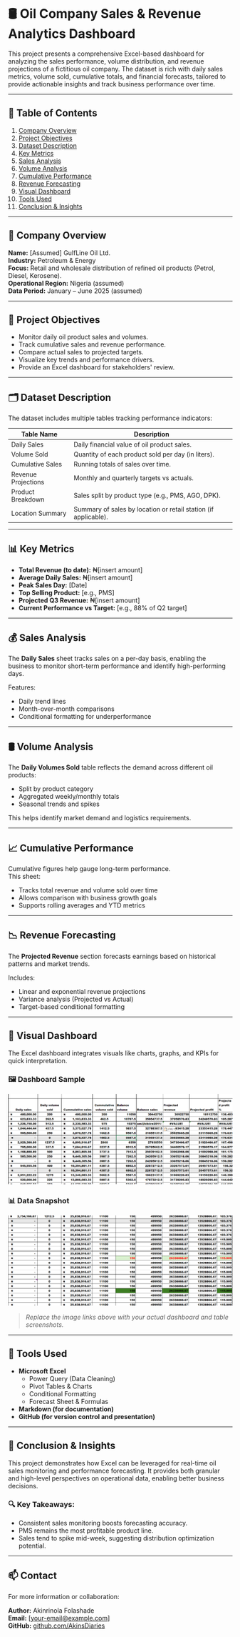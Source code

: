 # 🛢️ Oil Company Sales & Revenue Analytics Dashboard

This project presents a comprehensive Excel-based dashboard for analyzing the sales performance, volume distribution, and revenue projections of a fictitious oil company. The dataset is rich with daily sales metrics, volume sold, cumulative totals, and financial forecasts, tailored to provide actionable insights and track business performance over time.

---

## 📑 Table of Contents

1. [Company Overview](#company-overview)
2. [Project Objectives](#project-objectives)
3. [Dataset Description](#dataset-description)
4. [Key Metrics](#key-metrics)
5. [Sales Analysis](#sales-analysis)
6. [Volume Analysis](#volume-analysis)
7. [Cumulative Performance](#cumulative-performance)
8. [Revenue Forecasting](#revenue-forecasting)
9. [Visual Dashboard](#visual-dashboard)
10. [Tools Used](#tools-used)
11. [Conclusion & Insights](#conclusion--insights)

---

## 🏢 Company Overview

**Name:** [Assumed] GulfLine Oil Ltd.  
**Industry:** Petroleum & Energy  
**Focus:** Retail and wholesale distribution of refined oil products (Petrol, Diesel, Kerosene).  
**Operational Region:** Nigeria (assumed)  
**Data Period:** January – June 2025 (assumed)

---

## 🎯 Project Objectives

- Monitor daily oil product sales and volumes.
- Track cumulative sales and revenue performance.
- Compare actual sales to projected targets.
- Visualize key trends and performance drivers.
- Provide an Excel dashboard for stakeholders' review.

---

## 🗂️ Dataset Description

The dataset includes multiple tables tracking performance indicators:

| Table Name          | Description                                                   |
|---------------------|---------------------------------------------------------------|
| Daily Sales         | Daily financial value of oil product sales.                   |
| Volume Sold         | Quantity of each product sold per day (in liters).            |
| Cumulative Sales    | Running totals of sales over time.                            |
| Revenue Projections | Monthly and quarterly targets vs actuals.                     |
| Product Breakdown   | Sales split by product type (e.g., PMS, AGO, DPK).            |
| Location Summary    | Summary of sales by location or retail station (if applicable).|

---

## 📊 Key Metrics

- **Total Revenue (to date):** ₦[insert amount]
- **Average Daily Sales:** ₦[insert amount]
- **Peak Sales Day:** [Date]
- **Top Selling Product:** [e.g., PMS]
- **Projected Q3 Revenue:** ₦[insert amount]
- **Current Performance vs Target:** [e.g., 88% of Q2 target]

---

## 💰 Sales Analysis

The **Daily Sales** sheet tracks sales on a per-day basis, enabling the business to monitor short-term performance and identify high-performing days.

Features:
- Daily trend lines
- Month-over-month comparisons
- Conditional formatting for underperformance

---

## 🛢️ Volume Analysis

The **Daily Volumes Sold** table reflects the demand across different oil products:
- Split by product category
- Aggregated weekly/monthly totals
- Seasonal trends and spikes

This helps identify market demand and logistics requirements.

---

## 📈 Cumulative Performance

Cumulative figures help gauge long-term performance.  
This sheet:
- Tracks total revenue and volume sold over time
- Allows comparison with business growth goals
- Supports rolling averages and YTD metrics

---

## 📉 Revenue Forecasting

The **Projected Revenue** section forecasts earnings based on historical patterns and market trends.

Includes:
- Linear and exponential revenue projections
- Variance analysis (Projected vs Actual)
- Target-based conditional formatting

---

## 📸 Visual Dashboard

The Excel dashboard integrates visuals like charts, graphs, and KPIs for quick interpretation.

### 🖼️ Dashboard Sample

![Dashboard Preview](https://github.com/AkinsDiaries/Oil-Projects/blob/main/Groundnut%20Oil%20Dashboard/oil-1.png)

### 📊 Data Snapshot

![Data Table](https://github.com/AkinsDiaries/Oil-Projects/blob/main/Groundnut%20Oil%20Dashboard/oil-2.png)

> _Replace the image links above with your actual dashboard and table screenshots._

---

## 🧰 Tools Used

- **Microsoft Excel**
  - Power Query (Data Cleaning)
  - Pivot Tables & Charts
  - Conditional Formatting
  - Forecast Sheet & Formulas
- **Markdown (for documentation)**
- **GitHub (for version control and presentation)**

---

## 🧠 Conclusion & Insights

This project demonstrates how Excel can be leveraged for real-time oil sales monitoring and performance forecasting. It provides both granular and high-level perspectives on operational data, enabling better business decisions.

### 🔍 Key Takeaways:
- Consistent sales monitoring boosts forecasting accuracy.
- PMS remains the most profitable product line.
- Sales tend to spike mid-week, suggesting distribution optimization potential.

---

## 📫 Contact

For more information or collaboration:

**Author:** Akinrinola Folashade  
**Email:** [your-email@example.com]  
**GitHub:** [github.com/AkinsDiaries](https://github.com/AkinsDiaries)


